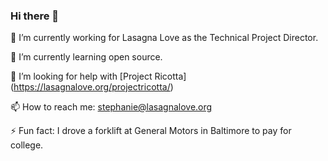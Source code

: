 ### Hi there 👋

🔭 I’m currently working for Lasagna Love as the Technical Project Director.

🌱 I’m currently learning open source.

🤔 I’m looking for help with [Project Ricotta] (https://lasagnalove.org/projectricotta/)

📫 How to reach me: stephanie@lasagnalove.org

⚡ Fun fact: I drove a forklift at General Motors in Baltimore to pay for college.


<!--
**sdstocum/sdstocum** is a ✨ _special_ ✨ repository because its `README.md` (this file) appears on your GitHub profile.

Here are some ideas to get you started:

- 🔭 I’m currently working for Lasagna Love as the Technical Project Director.
- 🌱 I’m currently learning open source.
- 👯 I’m looking to collaborate on ...
- 🤔 I’m looking for help with ...
- 💬 Ask me about ...
- 📫 How to reach me: ...
- 😄 Pronouns: ...
- ⚡ Fun fact: ...
-->
